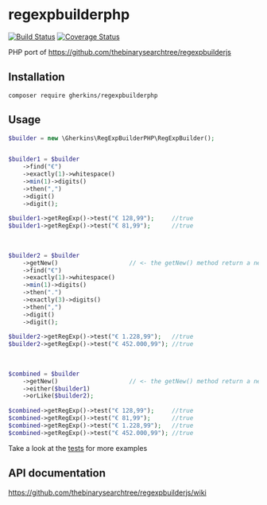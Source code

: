 # regexpbuilderphp


[![Build Status](https://api.travis-ci.org/gherkins/regexpbuilderphp.svg)](https://travis-ci.org/gherkins/regexpbuilderphp)
[![Coverage Status](https://coveralls.io/repos/gherkins/regexpbuilderphp/badge.svg?branch=master)](https://coveralls.io/r/gherkins/regexpbuilderphp?branch=master)

PHP port of https://github.com/thebinarysearchtree/regexpbuilderjs


Installation
----

```text
composer require gherkins/regexpbuilderphp
```


Usage
----

```php
$builder = new \Gherkins\RegExpBuilderPHP\RegExpBuilder();


$builder1 = $builder
    ->find("€")
    ->exactly(1)->whitespace()
    ->min(1)->digits()
    ->then(",")
    ->digit()
    ->digit();
    
$builder1->getRegExp()->test("€ 128,99");     //true
$builder1->getRegExp()->test("€ 81,99");      //true
    
   
                 
$builder2 = $builder
    ->getNew()                    // <- the getNew() method return a new build instance !
    ->find("€")
    ->exactly(1)->whitespace()
    ->min(1)->digits()
    ->then(".")
    ->exactly(3)->digits()
    ->then(",")
    ->digit()
    ->digit();
    
$builder2->getRegExp()->test("€ 1.228,99");   //true
$builder2->getRegExp()->test("€ 452.000,99"); //true
    
    
   
$combined = $builder
    ->getNew()                    // <- the getNew() method return a new build instance !
    ->either($builder1)
    ->orLike($builder2);
    
$combined->getRegExp()->test("€ 128,99");     //true
$combined->getRegExp()->test("€ 81,99");      //true
$combined->getRegExp()->test("€ 1.228,99");   //true
$combined->getRegExp()->test("€ 452.000,99"); //true
```
        
Take a look at the [tests](tests/RegExpBuilderTest.php) for more examples
    

API documentation
---

https://github.com/thebinarysearchtree/regexpbuilderjs/wiki
